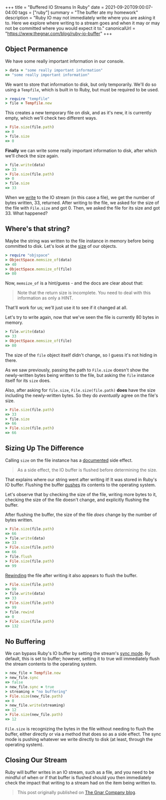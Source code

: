 +++
title = "Buffered IO Streams In Ruby"
date = 2021-09-20T09:00:07-04:00
tags = ["ruby"]
summary = "The buffer ate my homework"
description = "Ruby IO may not immediately write where you are asking it to. Here we explore where writing to a stream goes and when it may or may not be committed where you would expect it to."
canonicalUrl = "https://www.thegnar.com/blog/ruby-io-buffer"
+++

## Object Permanence

We have some really important information in our console.

```ruby
> data = "some really important information"
=> "some really important information"
```

We want to store that information to disk, but only temporarily. We'll do so
using a `Tempfile`, which is built in to Ruby, but must be required to be used.

```ruby
> require "tempfile"
> file = Tempfile.new
```

This creates a new temporary file on disk, and as it's new, it is currently
empty, which we'll check two different ways.

```ruby
> File.size(file.path)
=> 0
> file.size
=> 0
```

**Finally** we can write some really important information to disk, after which
we'll check the size again.

```ruby
> file.write(data)
=> 33
> File.size(file.path)
=> 0
> file.size
=> 33
```

When we [write](https://ruby-doc.org/core-3.0.1/IO.html#method-i-write) to the
IO stream (in this case a file), we get the number of bytes written, 33,
returned. After writing to the file, we asked for the size of the file with
`File.size` and got 0. Then, we asked the file for its size and got 33. What
happened?

## Where's that string?

Maybe the string was written to the file instance in memory before being
committed to disk. Let's look at the [size](https://ruby-doc.org/stdlib-3.0.1/libdoc/objspace/rdoc/ObjectSpace.html#method-c-memsize_of) of our objects.

```ruby
> require "objspace"
> ObjectSpace.memsize_of(data)
=> 40
> ObjectSpace.memsize_of(file)
=> 80
```

Now, `memsize_of` is a hint/guess - and the docs are clear about that:

> Note that the return size is incomplete. You need to deal with this information as only a HINT.

That'll work for us; we'll just use it to see if it changed at all.

Let's try to write again, now that we've seen the file is currently 80 bytes in
memory.

```ruby
> file.write(data)
=> 33
> ObjectSpace.memsize_of(file)
=> 80
```

The size of the `file` object itself didn't change, so I guess it's not hiding
in there.

As we saw previously, passing the path to `File.size` doesn't show the
newly-written bytes being written to the file, but asking the `file` instance
itself for its `size` does.

Also, after asking for `file.size`, `File.size(file.path)` **does** have the
size including the newly-written bytes. So they do _eventually_ agree on the
file's size.

```ruby
> File.size(file.path)
=> 33
> file.size
=> 66
> File.size(file.path)
=> 66
```

## Sizing Up The Difference

Calling `size` on the file instance has a [documented](https://ruby-doc.org/stdlib-3.0.1/libdoc/tempfile/rdoc/Tempfile.html#method-i-size) side effect.

> As a side effect, the IO buffer is flushed before determining the size.

That explains where our string went after writing it! It was stored in Ruby's
IO buffer. Flushing the buffer [pushes](https://ruby-doc.org/core-3.0.1/IO.html#method-i-flush)
its contents to the operating system.

Let's observe that by checking the size of the file, writing more bytes to it,
checking the size of the file doesn't change, and explicitly flushing the buffer.

After flushing the buffer, the size of the file _does_ change by the number of
bytes written.

```ruby
> File.size(file.path)
=> 66
> file.write(data)
=> 33
> File.size(file.path)
=> 66
> file.flush
> File.size(file.path)
=> 99
```

[Rewinding](https://ruby-doc.org/core-3.0.1/IO.html#method-i-rewind) the file
after writing it also appears to flush the buffer.

```ruby
> File.size(file.path)
=> 99
> file.write(data)
=> 33
> File.size(file.path)
=> 99
> file.rewind
=> 0
> File.size(file.path)
=> 132
```

## No Buffering

We can bypass Ruby's IO buffer by setting the stream's [sync mode](https://ruby-doc.org/core-3.0.1/IO.html#method-i-sync).
By default, this is set to buffer; however, setting it to true will immediately
flush the stream contents to the operating system.

```ruby
> new_file = Tempfile.new
> new_file.sync
=> false
> new_file.sync = true
> streaming = "no buffering"
> File.size(new_file.path)
=> 0
> new_file.write(streaming)
=> 12
> File.size(new_file.path)
=> 12
```

`File.size` is recognizing the bytes in the file without needing to flush the
buffer, either directly or via a method that does so as a side effect. The sync
mode is pushing whatever we write directly to disk (at least, through the
operating system).

## Closing Our Stream

Ruby will buffer writes in an IO stream, such as a file, and you need to be
mindful of when or if that buffer is flushed should you then immediately check
the impact that writing to a stream had on the item being written to.

> This post originally published on [The Gnar Company blog](https://blog.thegnar.co/ruby-io-buffer).
